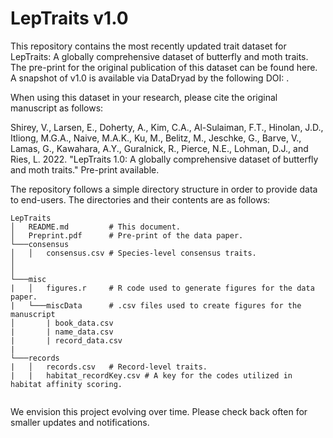 # LepTraits v1.0

This repository contains the most recently updated trait dataset for LepTraits: A globally comprehensive dataset of butterfly and moth traits. The pre-print for the original publication of this dataset can be found here. A snapshot of v1.0 is available via DataDryad by the following DOI: .

When using this dataset in your research, please cite the original manuscript as follows:

Shirey, V., Larsen, E., Doherty, A., Kim, C.A., Al-Sulaiman, F.T., Hinolan, J.D., Itliong, M.G.A., Naive, M.A.K., Ku, M., Belitz, M., Jeschke, G., Barve, V., Lamas, G., Kawahara, A.Y., Guralnick, R., Pierce, N.E., Lohman, D.J., and Ries, L. 2022. "LepTraits 1.0: A globally comprehensive dataset of butterfly and moth traits." Pre-print available. 

The repository follows a simple directory structure in order to provide data to end-users. The directories and their contents are as follows:
```
LepTraits
│   README.md         # This document.
│   Preprint.pdf      # Pre-print of the data paper.
└───consensus
│   │   consensus.csv # Species-level consensus traits.
│ 
│   
└───misc
|   │   figures.r     # R code used to generate figures for the data paper.
|   └───miscData      # .csv files used to create figures for the manuscript
│       | book_data.csv
|       | name_data.csv
|       | record_data.csv
|
└───records
|   │   records.csv   # Record-level traits.
|   |   habitat_recordKey.csv # A key for the codes utilized in habitat affinity scoring.


```

We envision this project evolving over time. Please check back often for smaller updates and notifications.
 
